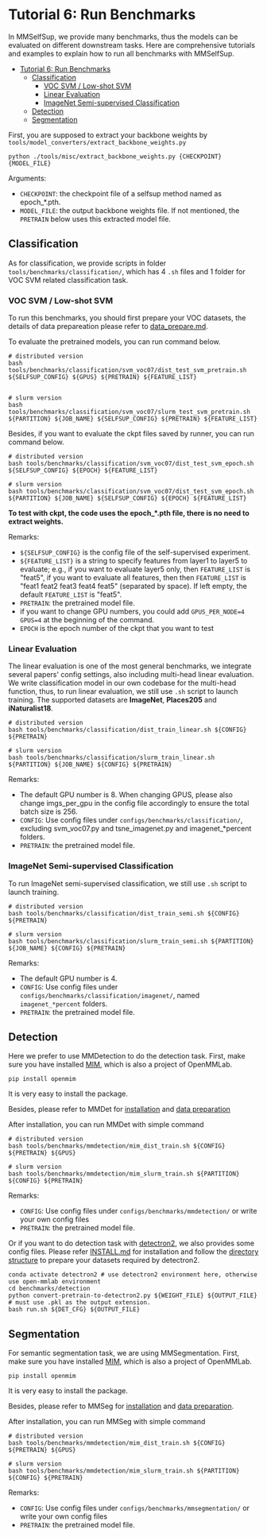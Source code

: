 # Tutorial 6: Run Benchmarks

In MMSelfSup, we provide many benchmarks, thus the models can be evaluated on different downstream tasks. Here are comprehensive tutorials and examples to explain how to run all benchmarks with MMSelfSup.

- [Tutorial 6: Run Benchmarks](#tutorial-6-run-benchmarks)
  - [Classification](#classification)
    - [VOC SVM / Low-shot SVM](#voc-svm--low-shot-svm)
    - [Linear Evaluation](#linear-evaluation)
    - [ImageNet Semi-supervised Classification](#imagenet-semi-supervised-classification)
  - [Detection](#detection)
  - [Segmentation](#segmentation)

First, you are supposed to extract your backbone weights by `tools/model_converters/extract_backbone_weights.py`
```shell
python ./tools/misc/extract_backbone_weights.py {CHECKPOINT} {MODEL_FILE}
```

Arguments:
- `CHECKPOINT`: the checkpoint file of a selfsup method named as epoch_*.pth.
- `MODEL_FILE`: the output backbone weights file. If not mentioned, the `PRETRAIN` below uses this extracted model file.


## Classification

As for classification, we provide scripts in folder `tools/benchmarks/classification/`, which has 4 `.sh` files and 1 folder for VOC SVM related classification task.

### VOC SVM / Low-shot SVM

To run this benchmarks, you should first prepare your VOC datasets, the details of data prepareation please refer to [data_prepare.md](../data_prepare.md).

To evaluate the pretrained models, you can run command below.

```shell
# distributed version
bash tools/benchmarks/classification/svm_voc07/dist_test_svm_pretrain.sh ${SELFSUP_CONFIG} ${GPUS} ${PRETRAIN} ${FEATURE_LIST}


# slurm version
bash tools/benchmarks/classification/svm_voc07/slurm_test_svm_pretrain.sh ${PARTITION} ${JOB_NAME} ${SELFSUP_CONFIG} ${PRETRAIN} ${FEATURE_LIST}

```

Besides, if you want to evaluate the ckpt files saved by runner, you can run command below.
```shell
# distributed version
bash tools/benchmarks/classification/svm_voc07/dist_test_svm_epoch.sh ${SELFSUP_CONFIG} ${EPOCH} ${FEATURE_LIST}

# slurm version
bash tools/benchmarks/classification/svm_voc07/dist_test_svm_epoch.sh ${PARTITION} ${JOB_NAME} ${SELFSUP_CONFIG} ${EPOCH} ${FEATURE_LIST}
```
**To test with ckpt, the code uses the epoch_*.pth file, there is no need to extract weights.**

Remarks:
- `${SELFSUP_CONFIG}` is the config file of the self-supervised experiment.
- `${FEATURE_LIST}` is a string to specify features from layer1 to layer5 to evaluate; e.g., if you want to evaluate layer5 only, then `FEATURE_LIST` is "feat5", if you want to evaluate all features, then then `FEATURE_LIST` is "feat1 feat2 feat3 feat4 feat5" (separated by space). If left empty, the default `FEATURE_LIST` is "feat5".
- `PRETRAIN`: the pretrained model file.
- if you want to change GPU numbers, you could add `GPUS_PER_NODE=4 GPUS=4` at the beginning of the command.
- `EPOCH` is the epoch number of the ckpt that you want to test

### Linear Evaluation

The linear evaluation is one of the most general benchmarks, we integrate several papers' config settings, also including multi-head linear evaluation. We write classification model in our own codebase for the multi-head function, thus, to run linear evaluation, we still use `.sh` script to launch training. The supported datasets are **ImageNet**, **Places205** and **iNaturalist18**.

```shell
# distributed version
bash tools/benchmarks/classification/dist_train_linear.sh ${CONFIG} ${PRETRAIN}

# slurm version
bash tools/benchmarks/classification/slurm_train_linear.sh ${PARTITION} ${JOB_NAME} ${CONFIG} ${PRETRAIN}
```

Remarks:
- The default GPU number is 8. When changing GPUS, please also change imgs_per_gpu in the config file accordingly to ensure the total batch size is 256.
- `CONFIG`: Use config files under `configs/benchmarks/classification/`, excluding svm_voc07.py and tsne_imagenet.py and imagenet_*percent folders.
- `PRETRAIN`: the pretrained model file.


### ImageNet Semi-supervised Classification

To run ImageNet semi-supervised classification, we still use `.sh` script to launch training.

```shell
# distributed version
bash tools/benchmarks/classification/dist_train_semi.sh ${CONFIG} ${PRETRAIN}

# slurm version
bash tools/benchmarks/classification/slurm_train_semi.sh ${PARTITION} ${JOB_NAME} ${CONFIG} ${PRETRAIN}
```

Remarks:
- The default GPU number is 4.
- `CONFIG`: Use config files under `configs/benchmarks/classification/imagenet/`, named `imagenet_*percent` folders.
- `PRETRAIN`: the pretrained model file.

## Detection

Here we prefer to use MMDetection to do the detection task. First, make sure you have installed [MIM](https://github.com/open-mmlab/mim), which is also a project of OpenMMLab.
```shell
pip install openmim
```
It is very easy to install the package.

Besides, please refer to MMDet for [installation](https://github.com/open-mmlab/mmdetection/blob/master/docs/en/get_started.md) and [data preparation](https://github.com/open-mmlab/mmdetection/blob/master/docs/en/1_exist_data_model.md)

After installation, you can run MMDet with simple command
```shell
# distributed version
bash tools/benchmarks/mmdetection/mim_dist_train.sh ${CONFIG} ${PRETRAIN} ${GPUS}

# slurm version
bash tools/benchmarks/mmdetection/mim_slurm_train.sh ${PARTITION} ${CONFIG} ${PRETRAIN}
```

Remarks:
- `CONFIG`: Use config files under `configs/benchmarks/mmdetection/` or write your own config files
- `PRETRAIN`: the pretrained model file.

Or if you want to do detection task with [detectron2](https://github.com/facebookresearch/detectron2), we also provides some config files.
Please refer [INSTALL.md](https://github.com/facebookresearch/detectron2/blob/main/INSTALL.md) for installation and follow the [directory structure](https://github.com/facebookresearch/detectron2/tree/main/datasets) to prepare your datasets required by detectron2.

```shell
conda activate detectron2 # use detectron2 environment here, otherwise use open-mmlab environment
cd benchmarks/detection
python convert-pretrain-to-detectron2.py ${WEIGHT_FILE} ${OUTPUT_FILE} # must use .pkl as the output extension.
bash run.sh ${DET_CFG} ${OUTPUT_FILE}
```
## Segmentation

For semantic segmentation task, we are using MMSegmentation. First, make sure you have installed [MIM](https://github.com/open-mmlab/mim), which is also a project of OpenMMLab.

```shell
pip install openmim
```
It is very easy to install the package.

Besides, please refer to MMSeg for [installation](https://github.com/open-mmlab/mmsegmentation/blob/master/docs/get_started.md) and [data preparation](https://github.com/open-mmlab/mmsegmentation/blob/master/docs/dataset_prepare.md#prepare-datasets).

After installation, you can run MMSeg with simple command
```shell
# distributed version
bash tools/benchmarks/mmdetection/mim_dist_train.sh ${CONFIG} ${PRETRAIN} ${GPUS}

# slurm version
bash tools/benchmarks/mmdetection/mim_slurm_train.sh ${PARTITION} ${CONFIG} ${PRETRAIN}
```

Remarks:
- `CONFIG`: Use config files under `configs/benchmarks/mmsegmentation/` or write your own config files
- `PRETRAIN`: the pretrained model file.
